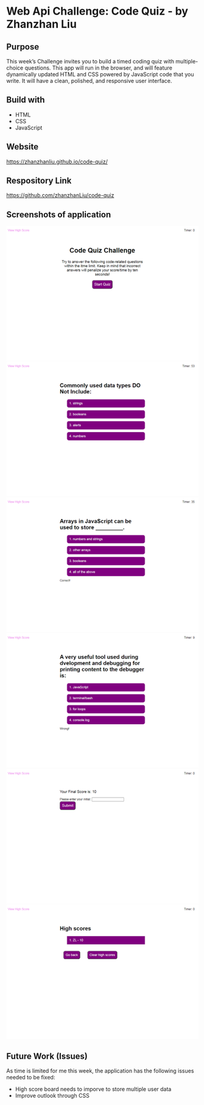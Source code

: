 # Web Api Challenge: Code Quiz - by Zhanzhan Liu

## Purpose
This week’s Challenge invites you to build a timed coding quiz with multiple-choice questions. This app will run in the browser, and will feature dynamically updated HTML and CSS powered by JavaScript code that you write. It will have a clean, polished, and responsive user interface.

## Build with
* HTML
* CSS
* JavaScript

## Website
https://zhanzhanliu.github.io/code-quiz/

## Respository Link
https://github.com/zhanzhanLiu/code-quiz

## Screenshots of application
![welcome](./assets/images/screenshot-1.png)
![question1](./assets/images/screenshot-2.png)
![question2](./assets/images/screenshot-3.png)
![question3](./assets/images/screenshot-4.png)
![result](./assets/images/screenshot-5.png)
![score](./assets/images/screenshot-6.png)

## Future Work (Issues)
As time is limited for me this week, the application has the following issues needed to be fixed: 
* High score board needs to imporve to store multiple user data
* Improve outlook through CSS
